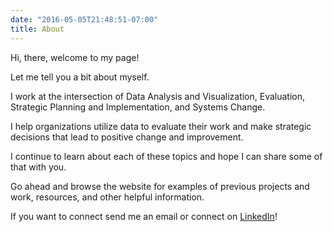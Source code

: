 ```yaml
---
date: "2016-05-05T21:48:51-07:00"
title: About
---
```


Hi, there, welcome to my page!

Let me tell you a bit about myself.

I work at the intersection of Data Analysis and Visualization, Evaluation, Strategic Planning and Implementation, and Systems Change. 

I help organizations utilize data to evaluate their work and make strategic decisions that lead to positive change and improvement.

I continue to learn about each of these topics and hope I can share some of that with you. 

Go ahead and browse the website for examples of previous projects and work, resources, and other helpful information. 

If you want to connect send me an email or connect on [LinkedIn](https://www.linkedin.com/in/alberto-espinoza-es/)!